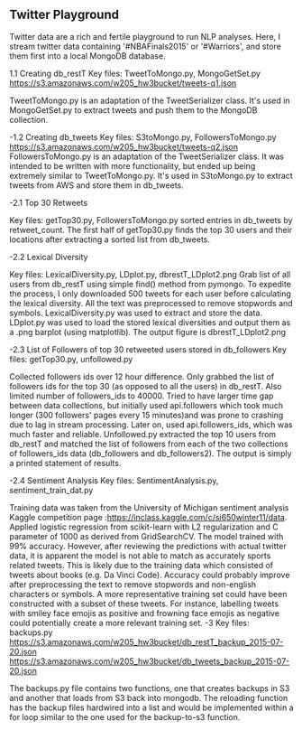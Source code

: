 ## Twitter Playground
Twitter data are a rich and fertile playground to run NLP analyses. Here, I stream twitter data containing '#NBAFinals2015' or '#Warriors', and store them first into a local MongoDB database.

1.1 Creating db_restT
Key files: TweetToMongo.py, MongoGetSet.py
https://s3.amazonaws.com/w205_hw3bucket/tweets-q1.json

TweetToMongo.py is an adaptation of the TweetSerializer class. It's used in MongoGetSet.py to extract tweets and push them to the MongoDB collection.

-1.2 Creating db_tweets
Key files: S3toMongo.py, FollowersToMongo.py
https://s3.amazonaws.com/w205_hw3bucket/tweets-q2.json
FollowersToMongo.py is an adaptation of the TweetSerializer class. It was intended to be written with more functionality, but ended up being extremely similar to TweetToMongo.py. It's used in S3toMongo.py to extract tweets from AWS and store them in db_tweets.

-2.1 Top 30 Retweets

Key files: getTop30.py, FollowersToMongo.py
sorted entries in db_tweets by retweet_count.
The first half of getTop30.py finds the top 30 users and their locations after extracting a sorted list from db_tweets.


-2.2 Lexical Diversity

Key files: LexicalDiversity.py, LDplot.py, dbrestT_LDplot2.png
Grab list of all users from db_restT using simple find() method from pymongo. To expedite the process, I only downloaded 500 tweets for each user before calculating the lexical diversity. All the text was preprocessed to remove stopwords and symbols. LexicalDiversity.py was used to extract and store the data. LDplot.py was used to load the stored lexical diversities and output them as a .png barplot (using matplotlib). The output figure is dbrestT_LDplot2.png

-2.3 List of Followers of top 30 retweeted users stored in db_followers
Key files: getTop30.py, unfollowed.py

Collected followers ids over 12 hour difference. Only grabbed the list of followers ids for the top 30 (as opposed to all the users) in db_restT. Also limited number of followers_ids to 40000. Tried to have larger time gap between data collections, but initially used api.followers which took much longer (300 followers' pages every 15 minutes)and was prone to crashing due to lag in stream processing.  Later on, used api.followers_ids, which was much faster and reliable. Unfollowed.py extracted the top 10 users from db_restT and matched the list of followers from each of the two collections of followers_ids data (db_followers and db_followers2). The output is simply a printed statement of results.

-2.4 Sentiment Analysis
Key files: SentimentAnalysis.py, sentiment_train_dat.py

Training data was taken from the University of Michigan sentiment analysis Kaggle competition page :https://inclass.kaggle.com/c/si650winter11/data.
Applied logistic regression from scikit-learn with L2 regularization and C parameter of 1000 as derived from GridSearchCV. The model trained with 99% accuracy. However, after reviewing the predictions with actual twitter data, it is apparent the model is not able to match as accurately sports related tweets. This is likely due to the training data which consisted of tweets about books (e.g. Da Vinci Code). Accuracy could probably improve after preprocessing the text to remove stopwords and non-english characters or symbols. A more representative training set could have been constructed with a subset of these tweets. For instance, labelling tweets with smiley face emojis as positive and frowning face emojis as negative could potentially create a more relevant training set.
-3
Key files: backups.py
https://s3.amazonaws.com/w205_hw3bucket/db_restT_backup_2015-07-20.json
https://s3.amazonaws.com/w205_hw3bucket/db_tweets_backup_2015-07-20.json

The backups.py file contains two functions, one that creates backups in S3 and another that loads from S3 back into mongodb. The reloading function has the backup files hardwired into a list and would be implemented within a for loop similar to the one used for the backup-to-s3 function.
